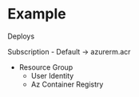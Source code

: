 # Example

Deploys

Subscription - Default -> azurerm.acr
 - Resource Group 
   - User Identity
   - Az Container Registry